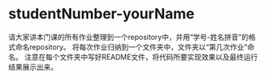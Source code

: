 # studentNumber-yourName
请大家讲本门课的所有作业整理到一个repository中，并用“学号-姓名拼音”的格式命名repository。
将每次作业归纳到一个文件夹中，文件夹以“第几次作业”命名。
注意在每个文件夹中写好README文件，将代码所要实现效果以及最终运行结果展示出来。
